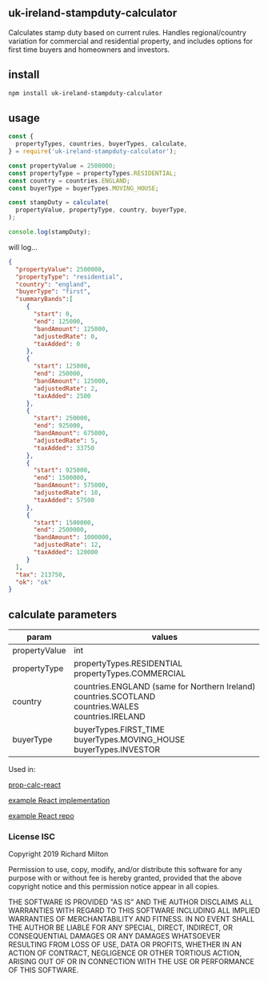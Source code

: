 ## uk-ireland-stampduty-calculator

Calculates stamp duty based on current rules. 
Handles regional/country variation for commercial and residential property,
and includes options for first time buyers and homeowners and investors.

## install
```bash
npm install uk-ireland-stampduty-calculator
```

## usage
```javascript
const {
  propertyTypes, countries, buyerTypes, calculate,
} = require('uk-ireland-stampduty-calculator');

const propertyValue = 2500000;
const propertyType = propertyTypes.RESIDENTIAL;
const country = countries.ENGLAND;
const buyerType = buyerTypes.MOVING_HOUSE;

const stampDuty = calculate(
  propertyValue, propertyType, country, buyerType,
);

console.log(stampDuty);
```
will log...

```json
{ 
  "propertyValue": 2500000,
  "propertyType": "residential",
  "country": "england",
  "buyerType": "first",
  "summaryBands":[
     {
       "start": 0,
       "end": 125000,
       "bandAmount": 125000,
       "adjustedRate": 0,
       "taxAdded": 0
     },
     {
       "start": 125000,
       "end": 250000,
       "bandAmount": 125000,
       "adjustedRate": 2,
       "taxAdded": 2500
     },
     {
       "start": 250000,
       "end": 925000,
       "bandAmount": 675000,
       "adjustedRate": 5,
       "taxAdded": 33750
     },
     {
       "start": 925000,
       "end": 1500000,
       "bandAmount": 575000,
       "adjustedRate": 10,
       "taxAdded": 57500
     },
     {
       "start": 1500000,
       "end": 2500000,
       "bandAmount": 1000000,
       "adjustedRate": 12,
       "taxAdded": 120000
     }
  ],
  "tax": 213750,
  "ok": "ok"
}
```

 ## calculate parameters
 
 | param | values |
 | --- | --- |
 | propertyValue | int |
 | propertyType | propertyTypes.RESIDENTIAL<br/>propertyTypes.COMMERCIAL |
 | country | countries.ENGLAND (same for Northern Ireland)<br/>countries.SCOTLAND<br/>countries.WALES<br/>countries.IRELAND |
 | buyerType | buyerTypes.FIRST_TIME<br/>buyerTypes.MOVING_HOUSE<br/>buyerTypes.INVESTOR |

Used in:

[prop-calc-react](https://richmilton.github.io/prop-calc-react/)

[example React implementation](https://richmilton.github.io/stamp-duty-web)

[example React repo](https://github.com/richmilton/stamp-duty-web)
  

### License ISC

Copyright 2019 Richard Milton

Permission to use, copy, modify, and/or distribute this software for any purpose with or without fee is hereby granted, provided that the above copyright notice and this permission notice appear in all copies.

THE SOFTWARE IS PROVIDED "AS IS" AND THE AUTHOR DISCLAIMS ALL WARRANTIES WITH REGARD TO THIS SOFTWARE INCLUDING ALL IMPLIED WARRANTIES OF MERCHANTABILITY AND FITNESS. IN NO EVENT SHALL THE AUTHOR BE LIABLE FOR ANY SPECIAL, DIRECT, INDIRECT, OR CONSEQUENTIAL DAMAGES OR ANY DAMAGES WHATSOEVER RESULTING FROM LOSS OF USE, DATA OR PROFITS, WHETHER IN AN ACTION OF CONTRACT, NEGLIGENCE OR OTHER TORTIOUS ACTION, ARISING OUT OF OR IN CONNECTION WITH THE USE OR PERFORMANCE OF THIS SOFTWARE.